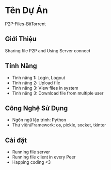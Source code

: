 # Tên Dự Án

P2P-Files-BitTorrent

## Giới Thiệu

Sharing file P2P and Using Server connect 

## Tính Năng

- Tính năng 1: Login, Logout
- Tính năng 2: Upload file
- Tính năng 3: View files in system
- Tính năng 3: Download file from multiple user

## Công Nghệ Sử Dụng

- Ngôn ngữ lập trình: Python
- Thư viện/Framework: os, pickle, socket, tkinter

## Cài đặt 
- Running file server
- Running file client in every Peer
- Happing coding <3

